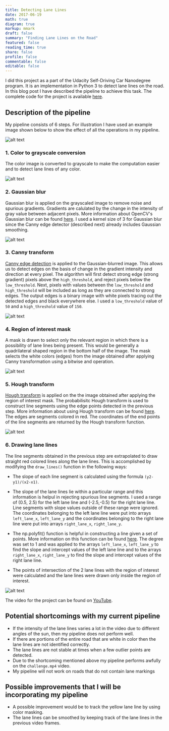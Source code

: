 ```yaml
---
title: Detecting Lane Lines
date: 2017-06-19
math: true
diagram: true
markup: mmark
draft: false
summary: "Finding Lane Lines on the Road"
featured: false
reading_time: true
share: false
profile: false
commentable: false
editable: false
---
```


I did this project as a part of the Udacity Self-Driving Car Nanodegree program. It is an implementation in Python 3 to detect lane lines on the road. In this blog post I have described the pipeline to achieve this task. The complete code for the project is available [here](https://github.com/sheelabhadra/CarND-LaneLines-P1).

[//]: # (Image References)

[image1]: images/original_image.jpg "Original image"
[image2]: images/grayscale.jpg "Grayscale"
[image3]: images/Gaussian_blur.jpg "Gaussian blur"
[image4]: images/Canny_edges.jpg "Canny edges"
[image5]: images/masked_image.jpg "Canny edges in the region of interest"
[image6]: images/line_edges.jpg "Hough line segments"
[image7]: images/lane_lines.jpg "Lane Lines"

**Description of the pipeline**
---

My pipeline consists of 6 steps. For illustration I have used an example image shown below to show the effect of all the operations in my pipeline.

![alt text][image1]

### 1. Color to grayscale conversion

The color image is converted to grayscale to make the computation easier and to detect lane lines of any color.

![alt text][image2]


### 2. Gaussian blur

Gaussian blur is applied on the grayscaled image to remove noise and spurious gradients. Gradients are calulated by the change in the intensity of gray value between adjacent pixels. More information about OpenCV's Gaussian blur can be found [here](http://docs.opencv.org/2.4/modules/imgproc/doc/filtering.html?highlight=gaussianblur#gaussianblur). I used a kernel size of 3 for Gaussian blur since the Canny edge detector (described next) already includes Gaussian smoothing.

![alt text][image3]

### 3. Canny transform

[Canny edge detection](http://docs.opencv.org/trunk/da/d22/tutorial_py_canny.html) is applied to the Gaussian-blurred image. This allows us to detect edges on the basis of change in the gradient intensity and direction at every pixel. The algorithm will first detect strong edge (strong gradient) pixels above the `high_threshold`, and reject pixels below the `low_threshold`. Next, pixels with values between the `low_threshold` and `high_threshold` will be included as long as they are connected to strong edges. The output edges is a binary image with white pixels tracing out the detected edges and black everywhere else. I used a `low_threshold` value of `50` and a `high_threshold` value of `150`.

![alt text][image4]


### 4. Region of interest mask

A mask is drawn to select only the relevant region in which there is a possibility of lane lines being present. This would be generally a quadrilateral shaped region in the bottom half of the image. The mask selects the white colors (edges) from the image obtained after applying Canny transformation using a bitwise and operation.

![alt text][image5]


### 5. Hough transform

[Hough transform](https://alyssaq.github.io/2014/understanding-hough-transform/) is applied on the the image obtained after applying the region of interest mask. The probabilisitc Hough transform is used to construct line segments using the edge points detected in the previous step. More information about using Hough transform can be found [here](http://docs.opencv.org/3.0-beta/doc/py_tutorials/py_imgproc/py_houghlines/py_houghlines.html). The edges are segments colored in red. The coordinates of the end points of the line segments are returned by the Hough transform function. 

![alt text][image6]


### 6. Drawing lane lines

The line segments obtained in the previous step are extrapolated to draw straight red colored lines along the lane lines. This is accomplished by modifying the `draw_lines()` function in the following ways:

* The slope of each line segment is calculated using the formula `(y2-y1)/(x2-x1)`.

* The slope of the lane lines lie within a particular range and this information is helpul in rejecting spurious line segments. I used a range of (0.5, 2.5) for the left lane line and (-2.5,-0.5) for the right lane line. Line segments with slope values outside of these range were ignored. The coordinates belonging to the left lane line were put into arrays `left_lane_x`, `left_lane_y` and the coordinates belonging to the right lane line were put into arrays `right_lane_x`, `right_lane_y`.

* The np.polyfit() function is helpful in constructing a line given a set of points. More information on this function can be found [here](https://docs.scipy.org/doc/numpy/reference/generated/numpy.polyfit.html). The degree was set to 1 and was applied to the arrays `left_lane_x`, `left_lane_y` to find the slope and intercept values of the left lane line and to the arrays `right_lane_x`, `right_lane_y` to find the slope and intercept values of the right lane line.

* The points of intersection of the 2 lane lines with the region of interest were calculated and the lane lines were drawn only inside the region of interest.

![alt text][image7]


The video for the project can be found on [YouTube](https://www.youtube.com/watch?v=q_gZGQMwX00).

**Potential shortcomings with my current pipeline**
---

* If the intensity of the lane lines varies a lot in the video due to different angles of the sun, then my pipeline does not perform well.
* If there are portions of the entire road that are white in color then the lane lines are not identified correctly.
* The lane lines are not stable at times when a few outlier points are detected.
* Due to the shortcoming mentioned above my pipeline performs awfully on the `challenge.mp4` video.
* My pipeline will not work on roads that do not contain lane markings 


**Possible improvements that I will be incorporating my pipeline**
---

* A possible improvement would be to track the yellow lane line by using color masking.
* The lane lines can be smoothed by keeping track of the lane lines in the previous video frames.